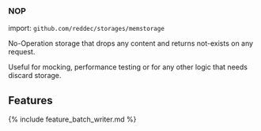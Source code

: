 ### NOP

import: `github.com/reddec/storages/memstorage`

No-Operation storage that drops any content and returns not-exists on any request.

Useful for mocking, performance testing or for any other logic that needs discard storage.

## Features

{% include feature_batch_writer.md %}